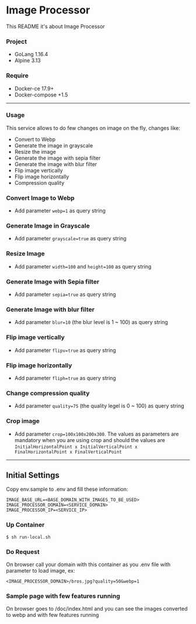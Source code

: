 # Image Processor #

This README it's about Image Processor

### Project ###

* GoLang 1.16.4
* Alpine 3.13

### Require ###
* Docker-ce 17.9+
* Docker-compose +1.5

---

### Usage ###

This service allows to do few changes on image on the fly, changes like: 
- Convert to Webp
- Generate the image in grayscale
- Resize the image
- Generate the image with sepia filter
- Generate the image with blur filter
- Flip image vertically 
- Flip image horizontally
- Compression quality

### Convert Image to Webp ###

- Add parameter `webp=1` as query string

### Generate Image in Grayscale ###

- Add parameter `grayscale=true` as query string


### Resize Image ###

- Add parameter `width=100` and `height=100` as query string


### Generate Image with Sepia filter ###

- Add parameter `sepia=true` as query string


### Generate Image with blur filter ###

- Add parameter `blur=10` (the blur level is 1 ~ 100) as query string


### Flip image vertically ###

- Add parameter `flipv=true` as query string


### Flip image horizontally ###

- Add parameter `fliph=true` as query string


### Change compression quality ###

- Add parameter `quality=75` (the quality legel is 0 ~ 100) as query string

### Crop image ###

- Add parameter `crop=100x100x200x300`. The values as parameters are mandatory when you are using crop and should the values are `InitialHorizontalPoint x InitialVerticalPoint x FinalHorizontalPoint x FinalVerticalPoint`

---

## Initial Settings ##

Copy env.sample to .env and fill these information:
```
IMAGE_BASE_URL=<BASE_DOMAIN_WITH_IMAGES_TO_BE_USED>
IMAGE_PROCESSOR_DOMAIN=<SERVICE_DOMAIN>
IMAGE_PROCESSOR_IP=<SERVICE_IP>
```

### Up Container ###
```
$ sh run-local.sh
```

### Do Request ###
On browser call your domain with this container as you .env file with parameter to load image, ex: 
```
<IMAGE_PROCESSOR_DOMAIN>/bros.jpg?quality=50&webp=1
```

### Sample page with few features running
On browser goes to /doc/index.html and you can see the images converted to webp and with few features running